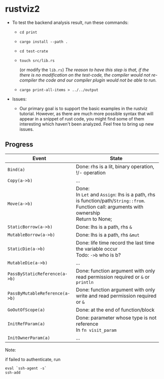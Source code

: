 # rustviz2
* To test the backend analysis result, run these commands:
  * ```cd print```
  
  * ```cargo install --path .```
  
  * ```cd test-crate```

  * ```touch src/lib.rs ```
  
    (or modify the ```lib.rs```) *The reason to have this step is that, if the there is no modification on the test-code, the compiler would not re-compiler the code and our compiler plugin would not be able to run.*
  
  * ```cargo print-all-items > ../../output```
  
* Issues:
  * Our primary goal is to support the basic examples in the rustviz tutorial. However, as there are much more possible syntax that will appear in a snippet of rust code, you might find some of them interesting which haven't been analyzed. Feel free to bring up new issues. 

## Progress



| Event                          | State                                                        |
| ------------------------------ | ------------------------------------------------------------ |
| `Bind(a)`                      | Done: rhs is a lit, binary operation, !/- operation          |
| `Copy(a->b)`                   | ...                                                          |
| `Move(a->b)`                   | Done: <br />In `Let` and `Assign`: lhs is a path, rhs is function/path/`String::from`. <br />Function call: arguments with ownership<br />Return to None; |
| `StaticBorrow(a->b)`           | Done: lhs is a path, rhs `&`                                 |
| `MutableBorrow(a->b)`          | Done: lhs is a path, rhs `&mut`                              |
| `StaticDie(a->b)`              | Done: life time record the last time the variable occur<br />Todo: `->b` who is b? |
| `MutableDie(a->b)`             | ...                                                          |
| `PassByStaticReference(a->b)`  | Done: function argument with only read permission required or `&` or `println` |
| `PassByMutableReference(a->b)` | Done: function argument with only write and read permission required or `&` |
| `GoOutOfScope(a)`              | Done: at the end of function/block <br />                    |
| `InitRefParam(a)`              | Done: parameter whose type is not reference<br />In `fn visit_param` |
| `InitOwnerParam(a)`            | ...                                                          |

Note: 

if failed to authenticate, run

```
eval `ssh-agent -s`
ssh-add
```
